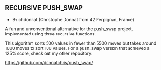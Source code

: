 ## RECURSIVE PUSH_SWAP
- By chdonnat (Christophe Donnat from 42 Perpignan, France)

A fun and unconventional alternative for the push_swap project, implemented using three recursive functions.


This algorithm sorts 500 values in fewer than 5500 moves but takes around 1000 moves to sort 100 values. For a push_swap version that achieved a 125% score, check out my other repository:


https://github.com/donnatchris/push_swap/
